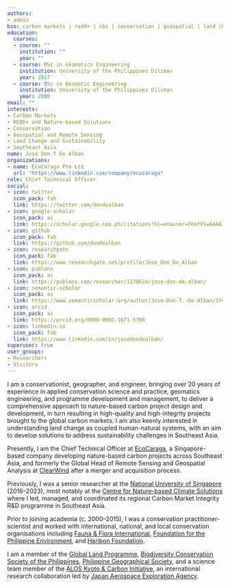 ```yaml
---
authors:
- admin
bio: carbon markets | redd+ | nbs | conservation | geospatial | land change | sustainability | Southeast Asia
education:
  courses:
  - course: ""
    institution: ""
    year: ""
  - course: MSc in Geomatics Engineering
    institution: University of the Philippines Diliman
    year: 2017
  - course: BSc in Geodetic Engineering
    institution: University of the Philippines Diliman
    year: 2000
email: ""
interests:
- Carbon Markets
- REDD+ and Nature-based Solutions
- Conservation
- Geospatial and Remote Sensing
- Land Change and Sustainability
- Southeast Asia
name: Jose Don T De Alban
organizations:
- name: EcoCaraga Pte Ltd
  url: "https://www.linkedin.com/company/ecocaraga"
role: Chief Technical Officer 
social:
- icon: twitter
  icon_pack: fab
  link: https://twitter.com/dondealban
- icon: google-scholar
  icon_pack: ai
  link: https://scholar.google.com.ph/citations?hl=en&user=FKmfVlwAAAAJ
- icon: github
  icon_pack: fab
  link: https://github.com/dondealban
- icon: researchgate
  icon_pack: fab
  link: https://www.researchgate.net/profile/Jose_Don_De_Alban
- icon: publons
  icon_pack: ai
  link: https://publons.com/researcher/1179624/jose-don-de-alban/
- icon: semantic-scholar
  icon_pack: ai
  link: https://www.semanticscholar.org/author/Jose-Don-T.-De-Alban/37482984
- icon: orcid
  icon_pack: ai
  link: https://orcid.org/0000-0002-1671-5786
- icon: linkedin-in
  icon_pack: fab
  link: https://www.linkedin.com/in/josedondealban/
superuser: true
user_groups:
- Researchers
- Visitors
---
```

I am a conservationist, geographer, and engineer, bringing over 20 years of experience in applied conservation science and practice, geomatics engineering, and programme development and management, to deliver a comprehensive approach to nature-based carbon project design and development, in turn resulting in high-quality and high-integrity projects brought to the global carbon markets. I am also keenly interested in understanding land change as coupled human-natural systems, with an aim to develop solutions to address sustainability challenges in Southeast Asia.

Presently, I am the Chief Technical Officer at [EcoCaraga](https://www.linkedin.com/company/ecocaraga/), a Singapore-based company developing nature-based carbon projects across Southeast Asia, and formerly the Global Head of Remote Sensing and Geospatial Analysis at [ClearWind](https://www.linkedin.com/company/clearwindearth) after a merger and acquisition process.

Previously, I was a senior researcher at the [National University of Singapore](http://www.nus.edu.sg) (2016–2023), most notably at the [Centre for Nature-based Climate Solutions](https://www.nus.edu.sg/cncs/jose-don-de-alban/) where I led, managed, and coordinated its regional Carbon Market Integrity R&D programme in Southeast Asia.

Prior to joining academia (c. 2000–2015), I was a conservation practitioner-scientist and worked with international, national, and local conservation organisations including [Fauna & Flora International](https://www.fauna-flora.org), [Foundation for the Philippine Environment](https://fpe.ph), and [Haribon Foundation](https://haribon.org.ph).

I am a member of the [Global Land Programme](https://glp.earth/users/jose-don-de-alban), [Biodiversity Conservation Society of the Philippines](http://www.biodiversity.ph), [Philippine Geographical Society](https://phgeographicalsociety.org), and a science team member of the [ALOS Kyoto & Carbon Initiative](https://www.eorc.jaxa.jp/ALOS/en/kyoto/kyoto_index.htm), an international research collaboration led by [Japan Aerospace Exploration Agency](https://www.eorc.jaxa.jp/ALOS/a/en/activity/kc_e.htm).
